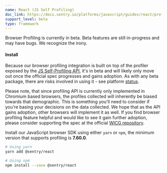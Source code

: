 ```yaml
---
name: React (JS Self Profiling)
doc_link: https://docs.sentry.io/platforms/javascript/guides/react/profiling/
support_level: beta
type: framework
---
```


<Note>

Browser Profiling is currently in beta. Beta features are still in-progress and may have bugs. We recognize the irony.

</Note>

#### Install

Because our browser profiling integration is built on top of the profiler exposed by the [JS Self-Profiling API](https://wicg.github.io/js-self-profiling/), it's in beta and will likely only move out once the official spec progresses and gains adoption. As with any beta package, there are risks involved in using it - see platform [status](https://chromestatus.com/feature/5170190448852992).

Please note, that since profiling API is currently only implemented in Chromium based browsers, the profiles collected will inherently be biased towards that demographic. This is something you'll need to consider if you're basing your decisions on the data collected. We hope that as the API gains adoption, other browsers will implement it as well. If you find browser profiling feature helpful and would like to see it gain further adoption, please consider supporting the spec at the official [WICG repository](https://github.com/WICG/js-self-profiling).

Install our JavaScript browser SDK using either `yarn` or `npm`, the minimum version that supports profiling is **7.60.0**.

```bash
# Using yarn
yarn add @sentry/react

# Using npm
npm install --save @sentry/react
```
